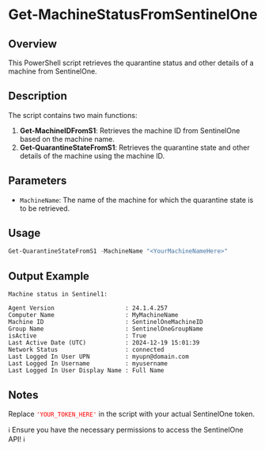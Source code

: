 # Get-MachineStatusFromSentinelOne

## Overview
This PowerShell script retrieves the quarantine status and other details of a machine from SentinelOne.

## Description
The script contains two main functions:
1. **Get-MachineIDFromS1**: Retrieves the machine ID from SentinelOne based on the machine name.
2. **Get-QuarantineStateFromS1**: Retrieves the quarantine state and other details of the machine using the machine ID.

## Parameters
- `MachineName`: The name of the machine for which the quarantine state is to be retrieved.

## Usage
```powershell
Get-QuarantineStateFromS1 -MachineName "<YourMachineNameHere>"
```

## Output Example
```
Machine status in Sentinel1:

Agent Version                    : 24.1.4.257
Computer Name                    : MyMachineName
Machine ID                       : SentinelOneMachineID
Group Name                       : SentinelOneGroupName
isActive                         : True
Last Active Date (UTC)           : 2024-12-19 15:01:39
Network Status                   : connected
Last Logged In User UPN          : myupn@domain.com
Last Logged In Username          : myusername
Last Logged In User Display Name : Full Name
```

## Notes
Replace <span style="color: red">`'YOUR_TOKEN_HERE'`</span> in the script with your actual SentinelOne token.

:information_source: Ensure you have the necessary permissions to access the SentinelOne API! :information_source:
